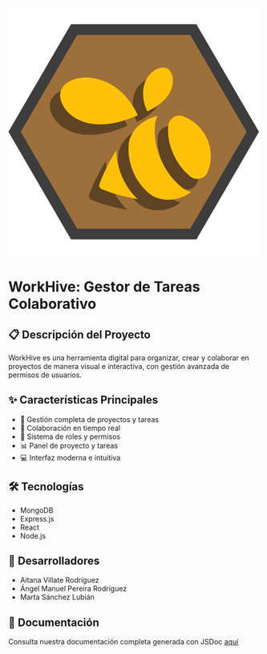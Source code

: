 ![logo WORKHIVE](./src/assets/logo.png)

# WorkHive: Gestor de Tareas Colaborativo

## 📋 Descripción del Proyecto

WorkHive es una herramienta digital para organizar, crear y colaborar en proyectos de manera visual e interactiva, con gestión avanzada de permisos de usuarios.

## ✨ Características Principales

- 🚀 Gestión completa de proyectos y tareas
- 🤝 Colaboración en tiempo real
- 🔐 Sistema de roles y permisos
- 📊 Panel de proyecto y tareas
- 💻 Interfaz moderna e intuitiva

## 🛠 Tecnologías

- MongoDB
- Express.js
- React
- Node.js

## 👥 Desarrolladores

- Aitana Villate Rodríguez
- Ángel Manuel Pereira Rodríguez
- Marta Sánchez Lubián

## 📄 Documentación

Consulta nuestra documentación completa generada con JSDoc [aquí](./docs/index.html)